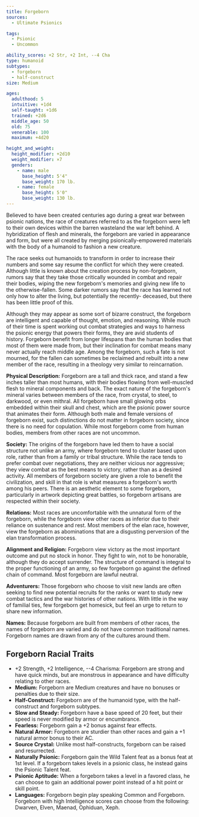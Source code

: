 ```yaml
---
title: Forgeborn
sources:
  - Ultimate Psionics

tags:
  - Psionic
  - Uncommon

ability_scores: +2 Str, +2 Int, --4 Cha
type: humanoid
subtypes:
  - forgeborn
  - half-construct
size: Medium

ages:
  adulthood: 5
  intuitive: +1d4
  self-taught: +1d6
  trained: +2d6
  middle_age: 50
  old: 75
  venerable: 100
  maximum: +4d20

height_and_weight:
  height_modifier: +2d10
  weight_modifier: ×7
  genders:
    - name: male
      base_height: 5'4"
      base_weight: 170 lb.
    - name: female
      base_height: 5'0"
      base_weight: 130 lb.
---
```


Believed to have been created centuries ago during a great war between psionic nations, the race of creatures referred to as the forgeborn were left to their own devices within the barren wasteland the war left behind. A hybridization of flesh and minerals, the forgeborn are varied in appearance and form, but were all created by merging psionically-empowered materials with the body of a humanoid to fashion a new creature.

The race seeks out humanoids to transform in order to increase their numbers and some say resume the conflict for which they were created. Although little is known about the creation process by non-forgeborn, rumors say that they take those critically wounded in combat and repair their bodies, wiping the new forgeborn's memories and giving new life to the otherwise-fallen. Some darker rumors say that the race has learned not only how to alter the living, but potentially the recently- deceased, but there has been little proof of this.

Although they may appear as some sort of bizarre construct, the forgeborn are intelligent and capable of thought, emotion, and reasoning. While much of their time is spent working out combat strategies and ways to harness the psionic energy that powers their forms, they are avid students of history.
Forgeborn benefit from longer lifespans than the human bodies that most of them were made from, but their inclination for combat means many never actually reach middle age. Among the forgeborn, such a fate is not mourned, for the fallen can sometimes be reclaimed and rebuilt into a new member of the race, resulting in a theology very similar to reincarnation.

**Physical Description:** Forgeborn are a tall and thick race, and stand a few inches taller than most humans, with their bodies flowing from well-muscled flesh to mineral components and back. The exact nature of the forgeborn's mineral varies between members of the race, from crystal, to steel, to darkwood, or even mithral. All forgeborn have small glowing orbs embedded within their skull and chest, which are the psionic power source that animates their form. Although both male and female versions of forgeborn exist, such distinctions do not matter in forgeborn society, since there is no need for copulation. While most forgeborn come from human bodies, members from other races are not uncommon.

**Society:** The origins of the forgeborn have led them to have a social structure not unlike an army, where forgeborn tend to cluster based upon role, rather than from a family or tribal structure. While the race tends to prefer combat over negotiations, they are neither vicious nor aggressive; they view combat as the best means to victory, rather than as a desired activity. All members of forgeborn society are given a role to benefit the civilization, and skill in that role is what measures a forgeborn's worth among his peers. There is an aesthetic element to some forgeborn, particularly in artwork depicting great battles, so forgeborn artisans are respected within their society.

**Relations:** Most races are uncomfortable with the unnatural form of the forgeborn, while the forgeborn view other races as inferior due to their reliance on sustenance and rest. Most members of the elan race, however, view the forgeborn as abominations that are a disgusting perversion of the elan transformation process.

**Alignment and Religion:** Forgeborn view victory as the most important outcome and put no stock in honor. They fight to win, not to be honorable, although they do accept surrender. The structure of command is integral to the proper functioning of an army, so few forgeborn go against the defined chain of command. Most forgeborn are lawful neutral.

**Adventurers:** Those forgeborn who choose to visit new lands are often seeking to find new potential recruits for the ranks or want to study new combat tactics and the war histories of other nations. With little in the way of familial ties, few forgeborn get homesick, but feel an urge to return to share new information.

**Names:** Because forgeborn are built from members of other races, the names of forgeborn are varied and do not have common traditional names. Forgeborn names are drawn from any of the cultures around them.

## Forgeborn Racial Traits

- +2 Strength, +2 Intelligence, --4 Charisma: Forgeborn are strong and have quick minds, but are monstrous in appearance and have difficulty relating to other races.
- **Medium:** Forgeborn are Medium creatures and have no bonuses or penalties due to their size.
- **Half-Construct:** Forgeborn are of the humanoid type, with the half-construct and forgeborn subtypes.
- **Slow and Steady:** Forgeborn have a base speed of 20 feet, but their speed is never modified by armor or encumbrance.
- **Fearless:** Forgeborn gain a +2 bonus against fear effects.
- **Natural Armor:** Forgeborn are sturdier than other races and gain a +1 natural armor bonus to their AC.
- **Source Crystal:** Unlike most half-constructs, forgeborn can be raised and resurrected.
- **Naturally Psionic:** Forgeborn gain the Wild Talent feat as a bonus feat at 1st level. If a forgeborn takes levels in a psionic class, he instead gains the Psionic Talent feat.
- **Psionic Aptitude:** When a forgeborn takes a level in a favored class, he can choose to gain an additional power point instead of a hit point or skill point.
- **Languages:** Forgeborn begin play speaking Common and Forgeborn. Forgeborn with high Intelligence scores can choose from the following: Dwarven, Elven, Maenad, Ophiduan, Xeph.
